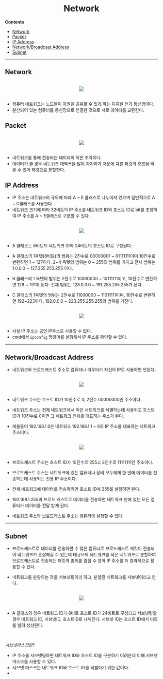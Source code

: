 <div align='center'>
  <h1>Network</h1>
</div>


**Contents**
- [Network](#network)
- [Packet](#packet)
- [IP Address](#ip-address)
- [Network/Broadcast Address](#networkbroadcast-address)
- [Subnet](#subnet)
---
## Network

<br>
<div align="center">
    <img src='./images/network_1.jpg'>
</div>
<br>

- 컴퓨터 네트워크는 노드들이 자원을 공유할 수 있게 하는 디지털 전기 통신망이다.
- 분산되어 있는 컴퓨터를 통신망으로 연결한 것으로 서로 데이터를 교환한다.

## Packet

<br>
<div align="center">
    <img src='./images/packet_1.jpg'>
</div>
<br>

- 네트워크를 통해 전송되는 데이터의 작은 조각이다.
- 데이터가 클 경우 네트워크 대역폭을 많이 차지하기 때문에 다른 패킷의 흐름을 막을 수 있어 패킷으로 분할한다.

## IP Address
- IP 주소는 네트워크의 규모에 따라 A ~ E 클래스로 나누어져 있으며 일반적으로 A ~ C클래스를 사용한다.
- 네트워크 크기에 따라 32비트의 IP 주소를 네트워크 ID와 호스트 ID로 bit를 조정하여 IP 주소를 A ~ E클래스로 구분할 수 있다.

<br>
<div align="center">
    <img src='./images/ip_1.jpg'>
</div>
<br>

- A 클래스는 8비트의 네트워크 ID와 24비트의 호스트 ID로 구성된다.
- A 클래스의 1옥텟(8비트)의 범위는 2진수로 00000001 ~ 01111111이며 10진수로 변환하면 1 ~ 127이다. 2~4 옥텟의 범위는 0 ~ 255의 범위를 가지고 전체 범위는 1.0.0.0 ~ 127.255.255.255 이다. 


- B 클래스의 1 옥텟의 범위는 2진수로 10000000 ~ 10111111이고, 10진수로 변환하면 128 ~ 191이 된다. 전체 범위는 128.0.0.0 ~ 191.255.255.255가 된다.

- C 클래스의 1옥텟의 범위는 2진수로 11000000 ~ 11011111이며, 10진수로 변환하면 192~223이다. 192.0.0.0 ~ 223.255.255.255의 범위를 가진다.

<br>
<div align="center">
    <img src='./images/ip_2.jpg'>
</div>
<br>

- 사설 IP 주소는 공인 IP주소로 사용할 수 없다.
- cmd에서 `ipconfig` 명령어를 실행해서 IP 주소를 확인할 수 있다.

---
## Network/Broadcast Address



- 네트워크와 브로드캐스트 주소로 컴퓨터나 라우터가 자신의 IP로 사용하면 안된다.
<br>
<div align="center">
    <img src='./images/ip_3.jpg'>
</div>
<br>

- 네트워크 주소는 호스트 ID가 10진수로 0, 2진수 00000000인 주소이다. 

- 네트워크 주소는 전체 네트워크에서 작은 네트워크를 식별하는데 사용되고 호스트 ID가 10진수로 0이면 그 네트워크 전체를 대표하는 주소가 된다. 

- 예를들어 192.168.1.0은 네트워크 192.168.1.1 ~ 6의 IP 주소를 대표하는 네트워크 주소이다. 
<br>
<div align="center">
    <img src='./images/ip_4.jpg'>
</div>
<br>

- 브로드캐스트 주소는 호스트 ID가 10진수로 255고 2진수로 11111111인 주소이다.

- 브로드캐스트 주소는 네트워크에 있는 컴퓨터나 장비 모두에게 한 번에 데이터를 전송하는데 사용되는 전용 IP 주소이다.
- 전체 네트워크에 데이터를 전송하려면 호스트 ID에 255를 설정하면 된다.
- 192.168.1.255의 브로드 캐스트로 데이터를 전송하면 네트워크 안에 있는 모든 컴퓨터가 데이터를 전달 받게 된다.
- 네트워크 주소와 브로드캐스트 주소는 컴퓨터에 설정할 수 없다.


---

## Subnet

- 브로드캐스트로 데이터를 전송하면 수 많은 컴퓨터로 브로드캐스트 패킷이 전송되어 네트워크가 혼잡해질 수 있는데 대규모의 네트워크를 작은 네트워크로 분할하여 브로드캐스트로 전송되는 패킷의 범위를 좁힐 수 있어 IP 주소를 더 효과적으로 활용할 수 있다.

- 네트워크를 분할하는 것을 서브넷팅이라 하고, 분할된 네트워크를 서브넷이라고 한다.

<br>
<div align="center">
    <img src='./images/ip_5.png'>
</div>
<br>

- A 클래스의 경우 네트워크 ID가 8비트 호스트 ID가 24비트로 구성되고 서브넷팅할 경우 네트워크 ID, 서브넷ID, 호스트ID로 나눠진다. 서브넷 ID는 호스트 ID에서 비트를 빌려 생성된다.

<br>

*서브넷마스크란?*

- IP 주소를 서브넷팅하면 네트워크 ID와 호스트 ID를 구분하기 어려운데 이때 서브넷마스크를 사용할 수 있다.
- 서브넷 마스크는 네트워크 ID와 호스트 ID를 식별하기 위한 값이다. 
- 
